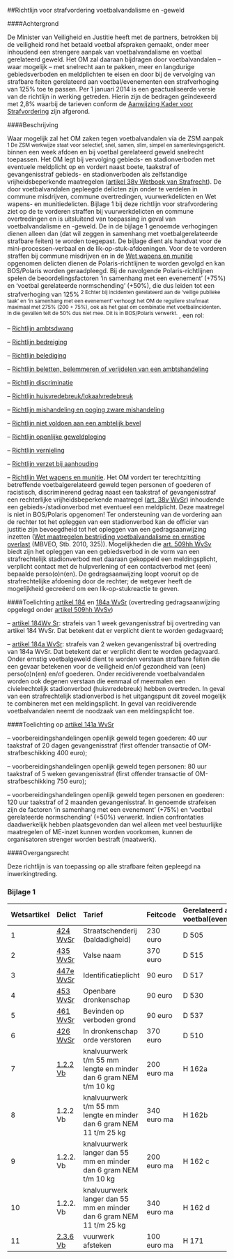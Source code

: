 <meta http-equiv='Content-Type' content='text/html; charset=utf-8' />

##Richtlijn voor strafvordering voetbalvandalisme en -geweld

####Achtergrond

De Minister van Veiligheid en Justitie heeft met de partners, betrokken bij de veiligheid rond het betaald voetbal afspraken gemaakt, onder meer inhoudend een strengere aanpak van voetbalvandalisme en voetbal gerelateerd geweld. Het OM zal daaraan bijdragen door voetbalvandalen – waar mogelijk – met snelrecht aan te pakken, meer en langdurige gebiedsverboden en meldplichten te eisen en door bij de vervolging van strafbare feiten gerelateerd aan voetbal/evenementen een strafverhoging van 125% toe te passen. Per 1 januari 2014 is een geactualiseerde versie van de richtlijn in werking getreden. Hierin zijn de bedragen geïndexeerd met 2,8% waarbij de tarieven conform de [Aanwijzing Kader voor Strafvordering](../../../../../../../../beleidsregel/aanwijzing/kader/voor/strafvordering/BWBR0032600/README.md) zijn afgerond.    

####Beschrijving

Waar mogelijk zal het OM zaken tegen voetbalvandalen via de ZSM aanpak<sup> 1 De ZSM werkwijze staat voor selectief, snel, samen, slim, simpel en samenlevingsgericht. </sup> binnen een week afdoen en bij voetbal gerelateerd geweld snelrecht toepassen. Het OM legt bij vervolging gebieds- en stadionverboden met eventuele meldplicht op en vordert naast boete, taakstraf of gevangenisstraf gebieds- en stadionverboden als zelfstandige vrijheidsbeperkende maatregelen ([artikel 38v Wetboek van Strafrecht](../../../../../../../../wet/wet/van/3/maart/1881/BWBR0001854/README.md)). De door voetbalvandalen gepleegde delicten zijn onder te verdelen in commune misdrijven, commune overtredingen, vuurwerkdelicten en Wet wapens- en munitiedelicten. Bijlage 1 bij deze richtlijn voor strafvordering ziet op de te vorderen straffen bij vuurwerkdelicten en commune overtredingen en is uitsluitend van toepassing in geval van voetbalvandalisme en -geweld. De in de bijlage 1 genoemde verhogingen dienen alleen dan (dat wil zeggen in samenhang met voetbalgerelateerde strafbare feiten) te worden toegepast. De bijlage dient als handvat voor de mini-processen-verbaal en de lik-op-stuk-afdoeningen. Voor de te vorderen straffen bij commune misdrijven en in de [Wet wapens en munitie](../../../../../../../../wet/wet/wapens/en/munitie/BWBR0008804/README.md) opgenomen delicten dienen de Polaris-richtlijnen te worden gevolgd en kan BOS/Polaris worden geraadpleegd. Bij de navolgende Polaris-richtlijnen spelen de beoordelingsfactoren ‘in samenhang met een evenement’ (+75%) en ‘voetbal gerelateerde normschending’ (+50%), die dus leiden tot een strafverhoging van 125%<sup> 2 Echter bij incidenten gerelateerd aan de ‘veilige publieke taak’ en ‘in samenhang met een evenement’ verhoogt het OM de reguliere strafmaat maximaal met 275% (200 + 75%), ook als het gaat om combinatie met voetbalincidenten. In die gevallen telt de 50% dus niet mee. Dit is in BOS/Polaris verwerkt. </sup>, een rol: 

– [Richtlijn ambtsdwang](../../../../../../../../beleidsregel/richtlijn/voor/strafvordering/ambtsdwang/BWBR0021606/README.md)  

– [Richtlijn bedreiging](../../../../../../../../beleidsregel/richtlijn/bedreiging/5.02/BWBR0030024/README.md)  

– [Richtlijn belediging](../../../../../../../../beleidsregel/richtlijn/belediging/5.03/BWBR0032144/README.md)  

– [Richtlijn beletten, belemmeren of verijdelen van een ambtshandeling](../../../../../../../../beleidsregel/richtlijn/voor/strafvordering/beletten/belemmeren/of/verijdelen/van/een/etc/BWBR0021509/README.md)  

– [Richtlijn discriminatie](../../../../../../../../beleidsregel/richtlijn/voor/strafvordering/discriminatie/BWBR0035076/README.md)  

– [Richtlijn huisvredebreuk/lokaalvredebreuk](../../../../../../../../beleidsregel/richtlijn/voor/strafvordering/huisvredebreuklokaalvredebreuk/BWBR0021506/README.md)  

– [Richtlijn mishandeling en poging zware mishandeling](../../../../../../../../beleidsregel/richtlijn/mishandeling/en/poging/zware/mishandeling/(polarisnummer/5.14)/BWBR0030834/README.md)  

– [Richtlijn niet voldoen aan een ambtelijk bevel](../../../../../../../../beleidsregel/richtlijn/voor/strafvordering/niet/voldoen/aan/ambtelijk/bevel/BWBR0021489/README.md)  

– [Richtlijn openlijke geweldpleging](../../../../../../../../beleidsregel/richtlijn/voor/strafvordering/openlijke/geweldpleging/BWBR0021601/README.md)  

– [Richtlijn vernieling](../../../../../../../../beleidsregel/richtlijn/voor/strafvordering/vernieling/BWBR0021701/README.md)  

– [Richtlijn verzet bij aanhouding](../../../../../../../../beleidsregel/richtlijn/verzet/bij/aanhouding/5.31/BWBR0032145/README.md)  

– [Richtlijn Wet wapens en munitie](../../../../../../../../beleidsregel/richtlijn/wet/wapens/en/munitie/(polarisnr./5.33)/BWBR0031303/README.md).   Het OM vordert ter terechtzitting betreffende voetbalgerelateerd geweld tegen personen of goederen of racistisch, discriminerend gedrag naast een taakstraf of gevangenisstraf een rechterlijke vrijheidsbeperkende maatregel ([art. 38v WvSr](../../../../../../../../wet/wet/van/3/maart/1881/BWBR0001854/README.md)) inhoudende een gebieds-/stadionverbod met eventueel een meldplicht. Deze maatregel is niet in BOS/Polaris opgenomen! Ter ondersteuning van de vordering aan de rechter tot het opleggen van een stadionverbod kan de officier van justitie zijn bevoegdheid tot het opleggen van een gedragsaanwijzing inzetten ([Wet maatregelen bestrijding voetbalvandalisme en ernstige overlast](../../../../../../../../wet/wijzigingswet/gemeentewet/wetboek/van/strafvordering/en/wetboek/van/etc/BWBR0028120/README.md) (MBVEO, Stb. 2010, 325)). Mogelijkheden die [art. 509hh WvSv](../../../../../../../../wet/wet/van/15/januari/1921/BWBR0001903/README.md) biedt zijn het opleggen van een gebiedsverbod in de vorm van een strafrechtelijk stadionverbod met daaraan gekoppeld een meldingsplicht, verplicht contact met de hulpverlening of een contactverbod met (een) bepaalde perso(o)n(en). De gedragsaanwijzing loopt vooruit op de strafrechtelijke afdoening door de rechter; de wetgever heeft de mogelijkheid gecreëerd om een lik-op-stukreactie te geven.   

####Toelichting [artikel 184](../../../../../../../../wet/wet/van/3/maart/1881/BWBR0001854/README.md) en [184a WvSr](../../../../../../../../wet/wet/van/3/maart/1881/BWBR0001854/README.md) (overtreding gedragsaanwijzing opgelegd onder [artikel 509hh WvSv](../../../../../../../../wet/wet/van/15/januari/1921/BWBR0001903/README.md))

– [artikel 184Wv Sr](../../../../../../../../wet/wet/van/3/maart/1881/BWBR0001854/README.md): strafeis van 1 week gevangenisstraf bij overtreding van artikel 184 WvSr. Dat betekent dat er verplicht dient te worden gedagvaard;  

– [artikel 184a WvSr](../../../../../../../../wet/wet/van/3/maart/1881/BWBR0001854/README.md): strafeis van 2 weken gevangenisstraf bij overtreding van 184a WvSr. Dat betekent dat er verplicht dient te worden gedagvaard.   Onder ernstig voetbalgeweld dient te worden verstaan strafbare feiten die een gevaar betekenen voor de veiligheid en/of gezondheid van (een) perso(o)n(en) en/of goederen. Onder recidiverende voetbalvandalen worden ook degenen verstaan die eenmaal of meermalen een civielrechtelijk stadionverbod (huisvredebreuk) hebben overtreden. In geval van een strafrechtelijk stadionverbod is het uitgangspunt dit zoveel mogelijk te combineren met een meldingsplicht. In geval van recidiverende voetbalvandalen neemt de noodzaak van een meldingsplicht toe.    

####Toelichting op [artikel 141a WvSr](../../../../../../../../wet/wet/van/3/maart/1881/BWBR0001854/README.md)

– voorbereidingshandelingen openlijk geweld tegen goederen: 40 uur taakstraf of 20 dagen gevangenisstraf (first offender transactie of OM-strafbeschikking 400 euro);  

– voorbereidingshandelingen openlijk geweld tegen personen: 80 uur taakstraf of 5 weken gevangenisstraf (first offender transactie of OM-strafbeschikking 750 euro);  

– voorbereidingshandelingen openlijk geweld tegen personen en goederen: 120 uur taakstraf of 2 maanden gevangenisstraf.   In genoemde strafeisen zijn de factoren ‘in samenhang met een evenement’ (+75%) en ‘voetbal gerelateerde normschending’ (+50%) verwerkt. Indien confrontaties daadwerkelijk hebben plaatsgevonden dan wel alleen met veel bestuurlijke maatregelen of ME-inzet kunnen worden voorkomen, kunnen de organisatoren strenger worden bestraft (maatwerk).     

####Overgangsrecht

Deze richtlijn is van toepassing op alle strafbare feiten gepleegd na inwerkingtreding.    

### Bijlage  1  

| Wetsartikel  | Delict  | Tarief  | Feitcode  | Gerelateerd aan voetbal(evenement)  | Mede- plegen  | Recidive 1x/meermalen  |
|:---|:---|:---|:---|:---|:---|:---|
| 1  | [424 WvSr](../../../../../../../../wet/wet/van/3/maart/1881/BWBR0001854/README.md)  | Straatschenderij (baldadigheid)  | 230 euro  | D 505  | 125%  | 25%  | 10/20%  |
| 2  | [435 WvSr](../../../../../../../../wet/wet/van/3/maart/1881/BWBR0001854/README.md)  | Valse naam  | 370 euro  | D 515  | 125%  | 25%  | 10/20%  |
| 3  | [447e WvSr](../../../../../../../../wet/wet/van/3/maart/1881/BWBR0001854/README.md)  | Identificatieplicht  | 90 euro  | D 517  | 125%  | 25%  | --- |
| 4  | [453 WvSr](../../../../../../../../wet/wet/van/3/maart/1881/BWBR0001854/README.md)  | Openbare dronkenschap  | 90 euro  | D 530  | 125%  | 25%  | 10/20%  |
| 5  | [461 WvSr](../../../../../../../../wet/wet/van/3/maart/1881/BWBR0001854/README.md)  | Bevinden op verboden grond  | 90 euro  | D 537  | 125%  | 25%  | 10/20%  |
| 6  | [426 WvSr](../../../../../../../../wet/wet/van/3/maart/1881/BWBR0001854/README.md)  | In dronkenschap orde verstoren  | 370 euro  | D 510  | 125%  | 25%  | 10/20%  |
| 7  | [1.2.2 Vb](../../../../../../../../AMvB/vuurwerkbesluit/BWBR0013360/README.md)  | knalvuurwerk t/m 55 mm lengte en minder dan 6 gram NEM t/m 10 kg  | 200 euro  ma  | H 162a  | 125%  | 25%  | 10/20%  |
| 8  | 1.2.2 Vb  | knalvuurwerk t/m 55 mm lengte en minder dan 6 gram NEM 11 t/m 25 kg  | 340 euro ma  | H 162b  | 125%  | 25%  | 10/20%  |
| 9  | 1.2.2. Vb  | knalvuurwerk langer dan 55 mm en minder dan 6 gram NEM t/m 10 kg  | 200 euro ma  | H 162 c  | 125%  | 25%  | 10/20%  |
| 10  | 1.2.2. Vb  | knalvuurwerk langer dan 55 mm en minder dan 6 gram NEM 11 t/m 25 kg  | 340 euro ma  | H 162 d  | 125%  | 25%  | 10/20%  |
| 11  | [2.3.6 Vb](../../../../../../../../AMvB/vuurwerkbesluit/BWBR0013360/README.md)  | vuurwerk afsteken  | 100 euro  ma  | H 171  | 125%  | 25%  | 10/20%  |

